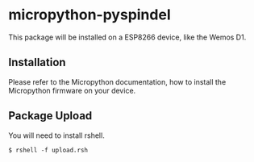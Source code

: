 # micropython-pyspindel
This package will be installed on a ESP8266 device, like the Wemos D1.

## Installation
Please refer to the Micropython documentation, how to install the Micropython firmware on your device.

## Package Upload
You will need to install rshell.
```
$ rshell -f upload.rsh
```